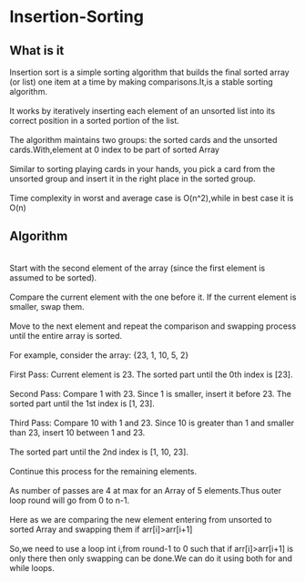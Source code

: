 # Insertion-Sorting
<h2>What is it</h2>
<p>
Insertion sort is a simple sorting algorithm that builds the final sorted array (or list) one item at a time by making comparisons.It,is a stable sorting algorithm.<br>
<br>It works by iteratively inserting each element of an unsorted list into its correct position in a sorted portion of the list.<br>
<br>The algorithm maintains two groups: the sorted cards and the unsorted cards.With,element at 0 index to be part of sorted Array<br>
<br>Similar to sorting playing cards in your hands, you pick a card from the unsorted group and insert it in the right place in the sorted group.<br>
<br>Time complexity in worst and average case is O(n^2),while in best case it is O(n)<br>
</p>
<h2>Algorithm</h2>
<p>
<br>Start with the second element of the array (since the first element is assumed to be sorted).<br>
<br>Compare the current element with the one before it. If the current element is smaller, swap them.<br>
<br>Move to the next element and repeat the comparison and swapping process until the entire array is sorted.<br>
<br>For example, consider the array: {23, 1, 10, 5, 2}<br>
<br>First Pass: Current element is 23. The sorted part until the 0th index is [23].<br>
<br>Second Pass: Compare 1 with 23. Since 1 is smaller, insert it before 23. The sorted part until the 1st index is [1, 23].<br>
<br>Third Pass: Compare 10 with 1 and 23. Since 10 is greater than 1 and smaller than 23, insert 10 between 1 and 23.<br>
<br>The sorted part until the 2nd index is [1, 10, 23].<br>
<br>Continue this process for the remaining elements.<br>
<br>As number of passes are 4 at max for an Array of 5 elements.Thus outer loop round will go from 0 to n-1.<br>
<br>Here as we are comparing the new element entering from unsorted to sorted Array and swapping them if arr[i]>arr[i+1]<br>
<br>So,we need to use a loop int i,from round-1 to 0 such that if arr[i]>arr[i+1] is only there then only swapping can be done.We can do it using both for and while loops.<br>
</p>

